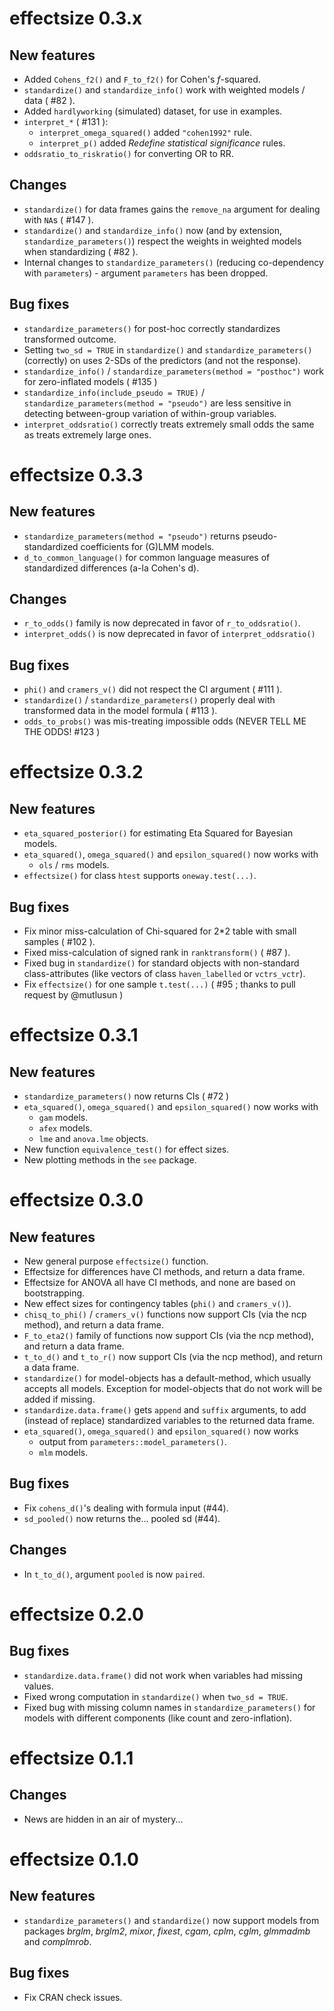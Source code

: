 # effectsize 0.3.x

## New features

- Added `Cohens_f2()` and `F_to_f2()` for Cohen's *f*-squared.
- `standardize()` and `standardize_info()` work with weighted models / data ( #82 ).
- Added `hardlyworking` (simulated) dataset, for use in examples.
- `interpret_*` ( #131 ):
  - `interpret_omega_squared()` added `"cohen1992"` rule.
  - `interpret_p()` added *Redefine statistical significance* rules.
- `oddsratio_to_riskratio()` for converting OR to RR.

## Changes

- `standardize()` for data frames gains the `remove_na` argument for dealing with `NA`s ( #147 ).
- `standardize()` and `standardize_info()` now (and by extension, `standardize_parameters()`) respect the weights in weighted models when standardizing ( #82 ).
- Internal changes to `standardize_parameters()` (reducing co-dependency with `parameters`) - argument `parameters` has been dropped.

## Bug fixes

- `standardize_parameters()` for post-hoc correctly standardizes transformed outcome.
- Setting `two_sd = TRUE` in `standardize()` and `standardize_parameters()` (correctly) on uses 2-SDs of the predictors (and not the response). 
- `standardize_info()` / `standardize_parameters(method = "posthoc")` work for zero-inflated models ( #135 )
- `standardize_info(include_pseudo = TRUE)` / `standardize_parameters(method = "pseudo")` are less sensitive in detecting between-group variation of within-group variables.
- `interpret_oddsratio()` correctly treats extremely small odds the same as treats extremely large ones.


# effectsize 0.3.3

## New features

- `standardize_parameters(method = "pseudo")` returns pseudo-standardized coefficients for (G)LMM models.
- `d_to_common_language()` for common language measures of standardized differences (a-la Cohen's d).

## Changes

- `r_to_odds()` family is now deprecated in favor of `r_to_oddsratio()`.
- `interpret_odds()` is now deprecated in favor of `interpret_oddsratio()`

## Bug fixes

- `phi()` and `cramers_v()` did not respect the CI argument ( #111 ).
- `standardize()` / `standardize_parameters()` properly deal with transformed data in the model formula ( #113 ).
- `odds_to_probs()` was mis-treating impossible odds (NEVER TELL ME THE ODDS! #123 )

# effectsize 0.3.2

## New features

- `eta_squared_posterior()` for estimating Eta Squared for Bayesian models.
- `eta_squared()`, `omega_squared()` and `epsilon_squared()` now works with
  - `ols` / `rms` models.
- `effectsize()` for class `htest` supports `oneway.test(...)`.


## Bug fixes

- Fix minor miss-calculation of Chi-squared for 2*2 table with small samples ( #102 ).
- Fixed miss-calculation of signed rank in `ranktransform()` ( #87 ).
- Fixed bug in `standardize()` for standard objects with non-standard class-attributes (like vectors of class `haven_labelled` or `vctrs_vctr`).  
- Fix `effectsize()` for one sample `t.test(...)` ( #95 ; thanks to pull request by @mutlusun )


# effectsize 0.3.1

## New features

- `standardize_parameters()` now returns CIs ( #72 )
- `eta_squared()`, `omega_squared()` and `epsilon_squared()` now works with
  - `gam` models.
  - `afex` models.
  - `lme` and `anova.lme` objects.
- New function `equivalence_test()` for effect sizes.
- New plotting methods in the `see` package.

# effectsize 0.3.0

## New features

- New general purpose `effectsize()` function.
- Effectsize for differences have CI methods, and return a data frame.
- Effectsize for ANOVA all have CI methods, and none are based on bootstrapping.
- New effect sizes for contingency tables (`phi()` and `cramers_v()`).
- `chisq_to_phi()` / `cramers_v()` functions now support CIs (via the ncp method), and return a data frame.
- `F_to_eta2()` family of functions now support CIs (via the ncp method), and return a data frame.
- `t_to_d()` and `t_to_r()` now support CIs (via the ncp method), and return a data frame.
- `standardize()` for model-objects has a default-method, which usually accepts all models. Exception for model-objects that do not work will be added if missing.
- `standardize.data.frame()` gets `append` and `suffix` arguments, to add (instead of replace) standardized variables to the returned data frame.
- `eta_squared()`, `omega_squared()` and `epsilon_squared()` now works
  - output from `parameters::model_parameters()`.
  - `mlm` models.

## Bug fixes

- Fix `cohens_d()`'s dealing with formula input (#44).
- `sd_pooled()` now returns the... pooled sd (#44).

## Changes

- In `t_to_d()`, argument `pooled` is now `paired`.

# effectsize 0.2.0

## Bug fixes

- `standardize.data.frame()` did not work when variables had missing values.
- Fixed wrong computation in `standardize()` when `two_sd = TRUE`.
- Fixed bug with missing column names in `standardize_parameters()` for models with different components (like count and zero-inflation).

# effectsize 0.1.1

## Changes

- News are hidden in an air of mystery...

# effectsize 0.1.0

## New features

- `standardize_parameters()` and `standardize()` now support models from packages *brglm*, *brglm2*, *mixor*, *fixest*, *cgam*, *cplm*, *cglm*, *glmmadmb* and *complmrob*.

## Bug fixes

- Fix CRAN check issues.

